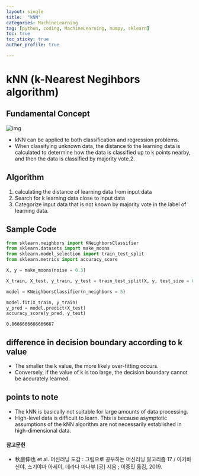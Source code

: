 ```yaml
---
layout: single
title:  "kNN"
categories: MachineLearning
tag: [python, coding, MachineLearning, numpy, sklearn]
toc: true
toc_sticky: true
author_profile: true

---
```


# kNN (k-Nearest Negihbors algorithm)

## Fundamental Concept

![img](/images/2022-04-04-kNN/kNN.png)

- kNN can be applied to both classification and regression problems.
- When classifying unknown data, the distance to the learning data is calculated to determine how the data is classified up to k points nearby, and then the data is classified by majority vote.2.

## Algorithm

1. calculating the distance of learning data from input data
2. Search for k learning data close to input data
3. Categorize input data that is not known by majority vote in the label of learning data.

## Sample Code


```python
from sklearn.neighbors import KNeighborsClassifier
from sklearn.datasets import make_moons
from sklearn.model_selection import train_test_split
from sklearn.metrics import accuracy_score

X, y = make_moons(noise = 0.3)

X_train, X_test, y_train, y_test = train_test_split(X, y, test_size = 0.3)

model = KNeighborsClassifier(n_neighbors = 5)

model.fit(X_train, y_train)
y_pred = model.predict(X_test)
accuracy_score(y_pred, y_test)
```




    0.8666666666666667



## difference in decision boundary according to k value

- The smaller the k value, the more likely over-fitting occurs.
- Conversely, if the value of k is too large, the decision boundary cannot be accurately learned.

## points to note

- The kNN is basically not suitable for large amounts of data processing.
- High-level data is difficult to learn. This is because asymptotic assumptions of the kNN algorithm are not necessarily established in high-dimensional data.

#### 참고문헌

- 秋庭伸也 et al. 머신러닝 도감 : 그림으로 공부하는 머신러닝 알고리즘 17 / 아키바 신야, 스기야마 아세이, 데라다 마나부 [공] 지음 ; 이중민 옮김, 2019.